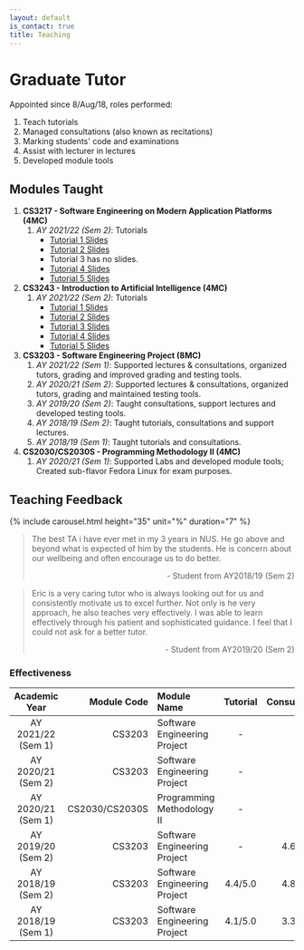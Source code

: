 ```yaml
---
layout: default
is_contact: true
title: Teaching
---
```

# Graduate Tutor

Appointed since 8/Aug/18, roles performed:

1. Teach tutorials
2. Managed consultations (also known as recitations)
3. Marking students' code and examinations
4. Assist with lecturer in lectures
4. Developed module tools

## Modules Taught

1. **CS3217 - Software Engineering on Modern Application Platforms (4MC)** 
    1. _AY 2021/22 (Sem 2)_: Tutorials
        * [Tutorial 1 Slides](/teaching/AY2122S2/CS3217/T01_Tutorial_Slides.pdf)
        * [Tutorial 2 Slides](/teaching/AY2122S2/CS3217/T02_Tutorial_Slides.pdf)
        * Tutorial 3 has no slides.
        * [Tutorial 4 Slides](/teaching/AY2122S2/CS3217/T04_Tutorial_Slides.pdf)
        * [Tutorial 5 Slides](/teaching/AY2122S2/CS3217/T05_Tutorial_Slides.pdf)
1. **CS3243 - Introduction to Artificial Intelligence (4MC)** 
    1. _AY 2021/22 (Sem 2)_: Tutorials
        * [Tutorial 1 Slides](/teaching/AY2122S2/CS3243/T01_Tutorial_Slides.pdf)
        * [Tutorial 2 Slides](/teaching/AY2122S2/CS3243/T02_Tutorial_Slides.pdf)
        * [Tutorial 3 Slides](/teaching/AY2122S2/CS3243/T03_Tutorial_Slides.pdf)
        * [Tutorial 4 Slides](/teaching/AY2122S2/CS3243/T04_Tutorial_Slides.pdf)
        * [Tutorial 5 Slides](/teaching/AY2122S2/CS3243/T05_Tutorial_Slides.pdf)
1. **CS3203 - Software Engineering Project (8MC)** 
    1. _AY 2021/22 (Sem 1)_: Supported lectures & consultations, organized tutors, grading and improved grading and testing tools.
    1. _AY 2020/21 (Sem 2)_: Supported lectures & consultations, organized tutors, grading and maintained testing tools.
    1. _AY 2019/20 (Sem 2)_: Taught consultations, support lectures  and developed testing tools.
    1. _AY 2018/19 (Sem 2)_: Taught tutorials, consultations and support lectures.
    1. _AY 2018/19 (Sem 1)_: Taught tutorials and consultations.
1. **CS2030/CS2030S - Programming Methodology II (4MC)** 
    1. _AY 2020/21 (Sem 1)_: Supported Labs and developed module tools; Created sub-flavor Fedora Linux for exam purposes.

## Teaching Feedback

{% include carousel.html height="35" unit="%" duration="7" %}

> The best TA i have ever met in my 3 years in NUS. He go above and beyond what is expected of him by the students. He is concern about our wellbeing and often encourage us to do better. 
> <p style="text-align: right">- Student from AY2018/19 (Sem 2)</p>

> Eric is a very caring tutor who is always looking out for us and consistently motivate us to excel further. Not only is he very approach, he also teaches very effectively. I was able to learn effectively through his patient and sophisticated guidance. I feel that I could not ask for a better tutor.
> <p style="text-align: right">- Student from AY2019/20 (Sem 2)</p>

### Effectiveness

Academic Year | Module Code | Module Name | Tutorial | Consultations
:-:|-:|:-|:-:|:-:
AY 2021/22 (Sem 1) | CS3203 | Software Engineering Project | - | -
AY 2020/21 (Sem 2) | CS3203 | Software Engineering Project | - | -
AY 2020/21 (Sem 1) | CS2030/CS2030S | Programming Methodology II | - | -
AY 2019/20 (Sem 2) | CS3203 | Software Engineering Project | - | 4.6/5.0
AY 2018/19 (Sem 2) | CS3203 | Software Engineering Project | 4.4/5.0 | 4.8/5.0
AY 2018/19 (Sem 1) | CS3203 | Software Engineering Project | 4.1/5.0 | 3.3/5.0
